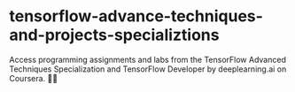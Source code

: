 # tensorflow-advance-techniques-and-projects-specializtions
Access programming assignments and labs from the TensorFlow Advanced Techniques Specialization and TensorFlow Developer by deeplearning.ai on Coursera. 🚀🧠
